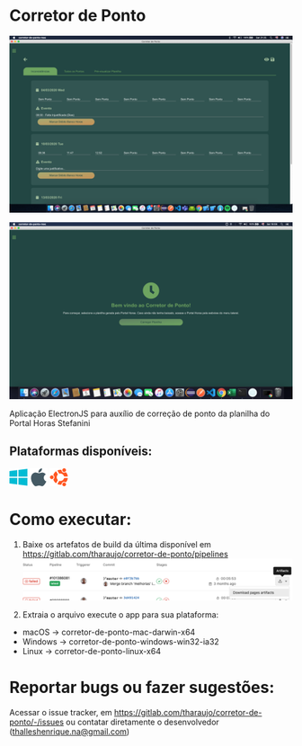 # Corretor de Ponto

![alt text](/images/screenshots/corretor-ponto-1.png "Corretor de Ponto - screenshot")

![alt text](/images/screenshots/corretor-ponto-2.png "Corretor de Ponto - screenshot")

Aplicação ElectronJS para auxílio de correção de ponto da planilha do Portal Horas Stefanini

## Plataformas disponíveis: 
![alt text](/icons/platforms/windows.png "Windows") ![alt text](/icons/platforms/mac.png "macOS") ![alt text](/icons/platforms/linux.png "macOS")

# Como executar:

1. Baixe os artefatos de build da última disponível em https://gitlab.com/tharaujo/corretor-de-ponto/pipelines ![alt text](/images/steps/download-step-1.png "Download")

2. Extraia o arquivo execute o app para sua plataforma: 
  * macOS -> corretor-de-ponto-mac-darwin-x64
  * Windows -> corretor-de-ponto-windows-win32-ia32
  * Linux -> corretor-de-ponto-linux-x64

  # Reportar bugs ou fazer sugestões:

  Acessar o issue tracker, em https://gitlab.com/tharaujo/corretor-de-ponto/-/issues ou contatar diretamente o desenvolvedor (thalleshenrique.na@gmail.com)
